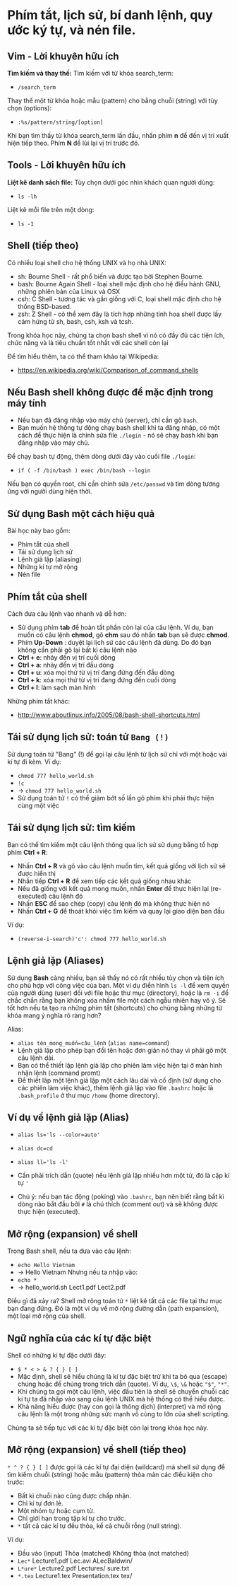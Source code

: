 # Phím tắt, lịch sử, bí danh lệnh, quy ước ký tự, và nén file.


## Vim - Lời khuyên hữu ích

**Tìm kiếm và thay thế:**
Tìm kiếm với từ khóa search_term:

- `/search_term`

Thay thế một từ khóa hoặc mẫu (pattern) cho bằng chuỗi (string) với tùy chọn (options):

- `:%s/pattern/string/[option]`

Khi bạn tìm thấy từ khóa search_term lần đầu, nhấn phím **n** để đến vị trí xuất hiện tiếp theo. Phím **N** để lùi lại vị trí trước đó.

## Tools - Lời khuyên hữu ích

**Liệt kê danh sách file:**
Tùy chọn dưới góc nhìn khách quan người dùng:
- `ls -lh`

Liệt kê mỗi file trên một dòng:
- `ls -1`

## Shell (tiếp theo)

Có nhiều loại shell cho hệ thống UNIX và họ nhà UNIX:
- sh: Bourne Shell - rất phổ biến và được tạo bởi Stephen Bourne.
- bash: Bourne Again Shell - loại shell mặc định cho hệ điều hành GNU, những phiên bản của Linux và OSX
- csh: C Shell - tương tác và gần giống với C, loại shell mặc định cho hệ thống BSD-based.
- zsh: Z Shell - có thể xem đây là tích hợp những tinh hoa shell được lấy cảm hứng từ sh, bash, csh, ksh và tcsh.

Trong khóa học này, chúng ta chọn bash shell vì nó có đầy đủ các tiện ích, chức năng và là tiêu chuẩn tốt nhất với các shell còn lại

Để tìm hiểu thêm, ta có thể tham khảo tại Wikipedia:
- https://en.wikipedia.org/wiki/Comparison_of_command_shells

## Nếu Bash shell không được để mặc định trong máy tính

- Nếu bạn đã đăng nhập vào máy chủ (server), chỉ cần gõ `bash`.
- Bạn muốn hệ thống tự động chạy bash shell khi ta đăng nhập, có một cách để thực hiện là chỉnh sửa file `./login` - nó sẽ chạy bash khi bạn đăng nhập vào máy chủ.

Để chạy bash tự động, thêm dòng dưới đây vào cuối file `./login`:
- `if ( -f /bin/bash ) exec /bin/bash --login`

Nếu bạn có quyền root, chỉ cần chỉnh sửa `/etc/passwd` và tìm dòng tương ứng với người dùng hiện thời.

## Sử dụng Bash một cách hiệu quả

Bài học này bao gồm:
- Phím tắt của shell
- Tái sử dụng lịch sử
- Lệnh giả lập (aliasing)
- Những kí tự mở rộng
- Nén file

## Phím tắt của shell

Cách đưa câu lệnh vào nhanh và dễ hơn:
- Sử dụng phím **tab** để hoàn tất phần còn lại của câu lệnh. Ví dụ, bạn muốn có câu lệnh **chmod**, gõ **chm** sau đó nhấn **tab** bạn sẽ được **chmod**.
- Phím **Up-Down** : duyệt lại lịch sử các câu lệnh đã dùng. Do đó bạn không cần phải gõ lại bất kì câu lệnh nào
- **Ctrl + e**: nhảy đến vị trí cuối dòng
- **Ctrl + a**: nhảy đến vị trí đầu dòng
- **Ctrl + u**: xóa mọi thứ từ vị trí đang đứng đến đầu dòng
- **Ctrl + k**: xóa mọi thứ từ vị trí đang đứng đến cuối dòng
- **Ctrl + l**: làm sạch màn hình

Những phím tắt khác:
- http://www.aboutlinux.info/2005/08/bash-shell-shortcuts.html

## Tái sử dụng lịch sử: toán tử `Bang (!)`

Sử dụng toán tử "Bang" (!) để gọi lại câu lệnh từ lịch sử chỉ với một hoặc vài kí tự đi kèm.
Ví dụ:
- `chmod 777 hello_world.sh`
- `!c`
- -> `chmod 777 hello_world.sh`
- Sử dụng toán tử `!` có thể giảm bớt số lần gõ phím khi phải thực hiện cùng một việc

## Tái sử dụng lịch sử: tìm kiếm

Bạn có thể tìm kiếm một câu lệnh thông qua lịch sử sử dụng bằng tổ hợp phím **Ctrl + R**:
- Nhấn **Ctrl + R** và gõ vào câu lệnh muốn tìm, kết quả giống với lịch sử sẽ được hiển thị
- Nhấn tiếp **Ctrl + R** để xem tiếp các kết quả giống nhau khác
- Nếu đã giống với kết quả mong muốn, nhấn **Enter** để thực hiện lại (re-executed) câu lệnh đó
- Nhấn **ESC** để sao chép (copy) câu lệnh đó mà không thực hiện nó
- Nhấn **Ctrl + G** để thoát khỏi việc tìm kiếm và quay lại giao diện ban đầu

Ví dụ:
- `(reverse-i-search)'c': chmod 777 hello_world.sh` 

## Lệnh giả lặp (Aliases)

Sử dụng **Bash** càng nhiều, bạn sẽ thấy nó có rất nhiều tùy chọn và tiện ích cho phù hợp với công việc của bạn. Một ví dụ điển hình `ls -l` để xem quyền của người dùng (user) đối với file hoặc thư mục (directory), hoặc là `rm -i` để chắc chắn rằng bạn không xóa nhầm file một cách ngẫu nhiên hay vô ý. Sẽ tốt hơn nếu ta tạo ra những phím tắt (shortcuts) cho chúng bằng những từ khóa mang ý nghĩa rõ ràng hơn?

Alias:
- `alias tên_mong_muốn=câu_lệnh` (`alias name=command`)
- Lệnh giả lặp cho phép bạn đổi tên hoặc đơn giản nó thay vì phải gõ một câu lệnh dài.
- Bạn có thể thiết lập lệnh giả lập cho phiên làm việc hiện tại ở màn hình nhận lệnh (command promt)
- Để thiết lâp một lệnh giả lập một cách lâu dài và cố định (sử dụng cho các phiên làm việc khác), thêm lệnh giả lặp vào file `.bashrc` hoặc là `.bash_profile` ở thư mục `/home` (home directory).

## Ví dụ về lệnh giả lặp (Alias)

- `alias ls='ls --color=auto'`
- `alias dc=cd`
- `alias ll='ls -l'`

- Cần phải trích dẫn (quote) nếu lệnh giả lặp nhiều hơn một từ, đó là cặp kí tự `'`
- Chú ý: nếu bạn tác động (poking) vào `.bashrc`, bạn nên biết rằng bất kì dòng nào bắt đầu bởi `#` là chú thích (comment out) và sẽ không được thực hiện (executed).

## Mở rộng (expansion) về shell

Trong Bash shell, nếu ta đưa vào câu lệnh:
- `echo Hello Vietnam`
- -> Hello Vietnam
Nhưng nếu ta nhập vào:
- `echo *`
- -> hello_world.sh Lect1.pdf Lect2.pdf

Điều gì đã xảy ra?
Shell mở rộng toán tử `*` liệt kê tất cả các file tại thư mục bạn đang đứng. Đó là một ví dụ về mở rộng đường dẫn (path expansion), một loại mở rộng của shell.

## Ngữ nghĩa của các kí tự đặc biệt

Shell có những kí tự đặc dưới đây:
- `$ * < > & ? { } [ ]`
- Mặc định, shell sẽ hiểu chúng là kí tự đặc biệt trừ khi ta bỏ qua (escape) chúng hoặc để chúng trong trích dẫn (quote). Ví dụ, `\$`, `\&` hoặc `"$"`, `"*"`.
- Khi chúng ta gọi một câu lệnh, việc đầu tiên là shell sẽ chuyển chuỗi các kí tự ta đã nhập vào sang câu lệnh UNIX mà hệ thống có thể hiểu được.
- Khả năng hiểu được (hay con gọi là thông dịch) (interpret) và mở rộng câu lệnh là một trong những sức mạnh vô cùng to lớn của shell scripting.

Chúng ta sẽ tiếp tục với các kí tự đặc biệt còn lại trong khóa học này.

## Mở rộng (expansion) về shell (tiếp theo)

`* ^ ? { } [ ]` được gọi là các kí tự đại diện (wildcard)  mà shell sử dụng để tìm kiếm chuỗi (string) hoặc mẫu (pattern) thỏa mản các điều kiện cho trước:
- Bất kì chuỗi nào cũng được chấp nhận.
- Chỉ kí tự đơn lẻ.
- Một nhóm tự hoặc cụm từ.
- Chỉ giới hạn trong tập kí tự cho trước.
- `*` tất cả các kí tự đều thỏa, kể cả chuỗi rỗng (null string).

Ví dụ:
- Đầu vào (input)	Thỏa (matched)	                      Không thỏa (not matched)
- `Lec*`	        Lecture1.pdf      Lec.avi	          ALecBaldwin/
- `L*ure*`	        Lecture2.pdf      Lectures/	          sure.txt
- `*.tex`	        Lecture1.tex      Presentation.tex	  tex/







